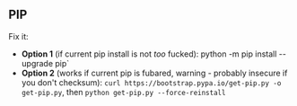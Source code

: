 
## PIP

Fix it:
- **Option 1** (if current pip install is not *too* fucked): python -m pip install --upgrade pip` 
- **Option 2** (works if current pip is fubared, warning - probably insecure if you don't checksum):
  `curl https://bootstrap.pypa.io/get-pip.py -o get-pip.py`,
  then `python get-pip.py --force-reinstall`
